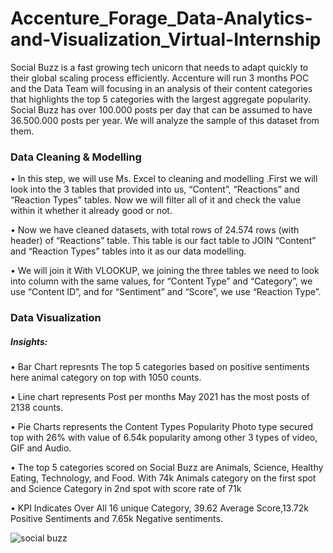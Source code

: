 # Accenture_Forage_Data-Analytics-and-Visualization_Virtual-Internship

Social Buzz is a fast growing tech unicorn that needs to adapt quickly to their global scaling process efficiently. Accenture will run 3 months POC and the Data Team will focusing in an analysis of their content categories that highlights the top 5 categories with the largest aggregate popularity.
Social Buzz has over 100.000 posts per day that can be assumed to have 36.500.000 posts per year. We will analyze the sample of this dataset from them.

### Data Cleaning & Modelling
•	In this step, we will use Ms. Excel to cleaning and modelling .First we will look into the 3 tables that provided into us, “Content”, “Reactions” and “Reaction Types” tables. Now we will filter all of it and check the value within it whether it already good or not.

•	Now we have cleaned datasets, with total rows of 24.574 rows (with header) of “Reactions” table. This table is our fact table to JOIN “Content” and “Reaction Types” tables into it as our data modelling.

•	We will join it With VLOOKUP, we joining the three tables we need to look into column with the same values, for “Content Type” and “Category”, we use “Content ID”, and for “Sentiment” and “Score”, we use “Reaction Type”. 

### Data Visualization 	
##### Insights:
•	Bar Chart represnts The top 5 categories based on positive sentiments here animal category on top with 1050 counts. 

•	Line chart represents Post per months May 2021 has the most posts of 2138 counts.

•	Pie Charts represents the Content Types Popularity Photo type secured top with 26% with value of 6.54k  popularity among other 3 types of video, GIF and Audio.

•	 The top 5 categories scored on Social Buzz are Animals, Science, Healthy Eating, Technology, and Food.  With 74k Animals category on the first spot and Science Category  in 2nd spot with score rate of 71k

•	KPI Indicates Over All 16 unique Category, 39.62 Average Score,13.72k Positive Sentiments and 7.65k Negative sentiments.

![social buzz](https://github.com/user-attachments/assets/f3a055d1-aef6-4ed2-9b43-d1d808e6c0bd)
